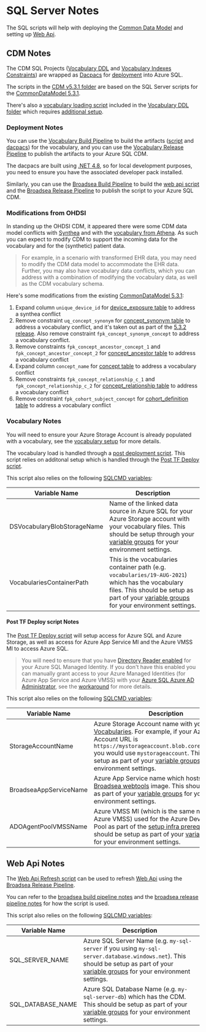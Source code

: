 # SQL Server Notes

The SQL scripts will help with deploying the [Common Data Model](#cdm-notes) and setting up [Web Api](#web-api-notes).

## CDM Notes

The CDM SQL Projects ([Vocabulary DDL](/sql/cdm/v5.3.1/omop_vocabulary_ddl/OMOP_Vocabulary_DDL.sqlproj) and [Vocabulary Indexes Constraints](/sql/cdm/v5.3.1/omop_vocabulary_indexes_constraints/OMOP_Vocabulary_Indexes_Constraints.sqlproj)) are wrapped as [Dacpacs](https://docs.microsoft.com/en-us/sql/relational-databases/data-tier-applications/data-tier-applications?view=sql-server-ver15) for [deployment](#deployment-notes) into Azure SQL.

The scripts in the [CDM v5.3.1 folder](/sql/cdm/v5.3.1/) are based on the SQL Server scripts for the [CommonDataModel 5.3.1](https://github.com/OHDSI/CommonDataModel/tree/v5.3.1/Sql%20Server).

There's also a [vocabulary loading script](/sql/cdm/v5.3.1/omop_vocabulary_ddl/Scripts/Script.PostDeployment.sql) included in the [Vocabulary DDL folder](/sql/cdm/v5.3.1/omop_vocabulary_ddl) which requires [additional setup](#vocabulary-notes).

### Deployment Notes

You can use the [Vocabulary Build Pipeline](/pipelines/README.md/#vocabulary-build-pipeline) to build the artifacts ([script](#post-tf-deploy-script-notes) and [dacpacs](#cdm-notes)) for the vocabulary, and you can use the [Vocabulary Release Pipeline](/pipelines/README.md/#vocabulary-release-pipeline) to publish the artifacts to your Azure SQL CDM.

The dacpacs are built using [.NET 4.8](https://docs.microsoft.com/en-us/dotnet/framework/install/guide-for-developers), so for local development purposes, you need to ensure you have the associated developer pack installed.

Similarly, you can use the [Broadsea Build Pipeline](/pipelines/README.md/#broadsea-build-pipeline) to build the [web api script](#web-api-notes) and the [Broadsea Release Pipeline](/pipelines/README.md/#broadsea-release-pipeline) to publish the script to your Azure SQL CDM.

### Modifications from OHDSI

In standing up the OHDSI CDM, it appeared there were some CDM data model conflicts with [Synthea](https://github.com/OHDSI/ETL-Synthea/blob/master/inst/sql/sql_server/cdm_version/v531/insert_device_exposure.sql) and with the [vocabulary from Athena](https://athena.ohdsi.org/).  As such you can expect to modify CDM to support the incoming data for the vocabulary and for the (synthetic) patient data.

> For example, in a scenario with transformed EHR data, you may need to modify the CDM data model to accommodate the EHR data.  Further, you may also have vocabulary data conflicts, which you can address with a combination of modifying the vocabulary data, as well as the CDM vocabulary schema.

Here's some modifications from the existing [CommonDataModel 5.3.1](https://github.com/OHDSI/CommonDataModel/tree/v5.3.1/Sql%20Server):

1. Expand column `unique_device_id` for [device_exposure table](/sql/cdm/v5.3.1/omop_vocabulary_ddl/dbo/Tables/device_exposure.sql) to address a synthea conflict
2. Remove constraint `uq_concept_synonym` for [concept_synonym table](/sql/cdm/v5.3.1/omop_vocabulary_indexes_constraints/dbo/Tables/concept_synonym.sql) to address a vocabulary conflict, and it's taken out as part of the [5.3.2 release](https://github.com/OHDSI/CommonDataModel/releases/tag/v5.3.2).  Also remove constraint `fpk_concept_synonym_concept` to address a vocabulary conflict.
3. Remove constraints `fpk_concept_ancestor_concept_1` and `fpk_concept_ancestor_concept_2` for [concept_ancestor table](/sql/cdm/v5.3.1/omop_vocabulary_indexes_constraints/dbo/Tables/concept_ancestor.sql) to address a vocabulary conflict
4. Expand column `concept_name` for [concept table](/sql/cdm/v5.3.1/omop_vocabulary_ddl/dbo/Tables/concept.sql) to address a vocabulary conflict
5. Remove constraints `fpk_concept_relationship_c_1` and `fpk_concept_relationship_c_2` for [concept_relationship table](/sql/cdm/v5.3.1/omop_vocabulary_indexes_constraints/dbo/Tables/concept_relationship.sql) to address a vocabulary conflict
6. Remove constraint `fpk_cohort_subject_concept` for [cohort_definition table](/sql/cdm/v5.3.1/omop_vocabulary_indexes_constraints/dbo/Tables/cohort_definition.sql) to address a vocabulary conflict

### Vocabulary Notes

You will need to ensure your Azure Storage Account is already populated with a vocabulary, see the [vocabulary setup](/docs/setup/setup_vocabulary.md) for more details.

The vocabulary load is handled through a [post deployment script](/sql/cdm/v5.3.1/omop_vocabulary_ddl/Scripts/Script.PostDeployment.sql).  This script relies on additonal setup which is handled through the [Post TF Deploy script](/sql/README.md/#post-tf-deploy-script-notes).

This script also relies on the following [SQLCMD variables](https://docs.microsoft.com/en-us/sql/ssms/scripting/sqlcmd-use-with-scripting-variables?view=sql-server-ver15):

| Variable Name | Description  |
|--------------|-----------|
| DSVocabularyBlobStorageName | Name of the linked data source in Azure SQL for your Azure Storage account with your vocabulary files.  This should be setup through your [variable groups](/docs/update_your_variables.md#dsvocabularyblobstoragename) for your environment settings. |
| VocabulariesContainerPath | This is the vocabularies container path (e.g. `vocabularies/19-AUG-2021`) which has the vocabulary files.  This should be setup as part of your [variable groups](/docs/update_your_variables.md#vocabulariescontainerpath) for your environment settings. |

#### Post TF Deploy script Notes

The [Post TF Deploy script](/sql/scripts/Post_TF_Deploy.sql) will setup access for Azure SQL and Azure Storage, as well as access for Azure App Service MI and the Azure VMSS MI to access Azure SQL.

> You will need to ensure that you have [Directory Reader enabled](https://docs.microsoft.com/en-us/azure/azure-sql/database/authentication-aad-service-principal) for your Azure SQL Managed Identity.
If you don't have this enabled you can manually grant access to your Azure Managed Identities (for Azure App Service and Azure VMSS) with your [Azure SQL Azure AD Administrator](https://docs.microsoft.com/en-us/azure/azure-sql/database/authentication-aad-configure?tabs=azure-powershell), see the [workaround](/infra/terraform/omop/README.md/#step-3-run-post-terraform-deployment-steps) for more details.

This script also relies on the following [SQLCMD variables](https://docs.microsoft.com/en-us/sql/ssms/scripting/sqlcmd-use-with-scripting-variables?view=sql-server-ver15):

| Variable Name | Description  |
|--------------|-----------|
| StorageAccountName | Azure Storage Account name with your [Vocabularies](/docs/setup/setup_vocabulary.md).  For example, if your Azure Storage Account URL is `https://mystorageaccount.blob.core.windows.net` you would use `mystorageaccount`.  This should be setup as part of your [variable groups](/docs/update_your_variables.md#storageaccount) for your environment settings. |
| BroadseaAppServiceName | Azure App Service name which hosts the [Broadsea webtools](/docs/setup/setup_atlas_webapi.md) image. This should be setup as part of your [variable groups](/docs/update_your_variables.md#appsvcname) for your environment settings.|
| ADOAgentPoolVMSSName | Azure VMSS MI (which is the same name as the Azure VMSS) used for the Azure DevOps Agent Pool as part of the [setup infra prerequisites](/docs/setup/setup_infra.md/#prerequisites).  This should be setup as part of your [variable groups](/docs/update_your_variables.md#adoagentpoolvmssname) for your environment settings. |

## Web Api Notes

The [Web Api Refresh script](/sql/scripts/Web_Api_Refresh.sql) can be used to refresh [Web Api](https://github.com/OHDSI/WebAPI) using the [Broadsea Release Pipeline](/pipelines/broadsea_release_pipeline.yaml).

You can refer to the [broadsea build pipeline notes](/pipelines/README.md/#broadsea-build-pipeline) and the [broadsea release pipeline notes](/pipelines/README.md/#broadsea-release-pipeline) for how the script is used.

This script also relies on the following [SQLCMD variables](https://docs.microsoft.com/en-us/sql/ssms/scripting/sqlcmd-use-with-scripting-variables?view=sql-server-ver15):

| Variable Name | Description  |
|--------------|-----------|
| SQL_SERVER_NAME | Azure SQL Server Name (e.g. `my-sql-server` if you using `my-sql-server.database.windows.net`).  This should be setup as part of your [variable groups](/docs/update_your_variables.md#sqlservername) for your environment settings. |
| SQL_DATABASE_NAME | Azure SQL Database Name (e.g. `my-sql-server-db`) which has the CDM.  This should be setup as part of your [variable groups](/docs/update_your_variables.md#sqlserverdbname) for your environment settings. |
